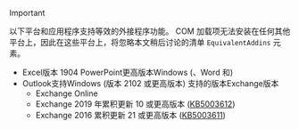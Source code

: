 > [!IMPORTANT]
> 以下平台和应用程序支持等效的外接程序功能。 COM 加载项无法安装在任何其他平台上，因此在这些平台上，将忽略本文稍后讨论的清单 `EquivalentAddins` 元素。
>
> - Excel版本 1904 PowerPoint更高版本Windows (、Word 和) 
> - Outlook支持Windows (版本 2102 或更高版本) 支持的版本Exchange版本
>   - Exchange Online
>   - Exchange 2019 年累积更新 10 或更高版本 ([KB5003612](https://support.microsoft.com/topic/b1434cad-3fbc-4dc3-844d-82568e8d4344)) 
>   - Exchange 2016 累积更新 21 或更高版本 ([KB5003611](https://support.microsoft.com/topic/b7ba1656-abba-4a0b-9be9-dac45095d969)) 
